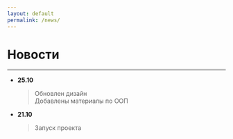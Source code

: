 ```yaml
---
layout: default
permalink: /news/
---
```


# Новости

***

* **25.10**

  > Обновлен дизайн  
  > Добавлены материалы по ООП

* **21.10** 

  > Запуск проекта

